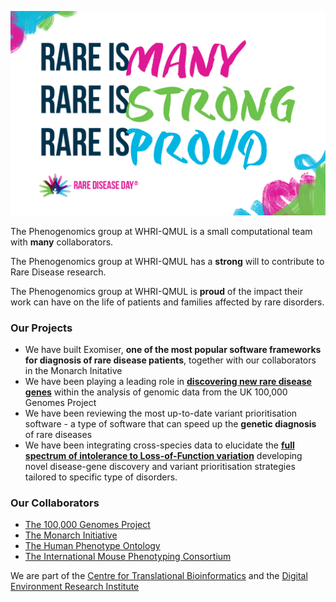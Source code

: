 ![](docs/assets/Strapline_Cards_ENGLISH.png)

The Phenogenomics group at WHRI-QMUL is a small computational team with **many** collaborators.  

The Phenogenomics group at WHRI-QMUL has a **strong** will to contribute to Rare Disease research.  

The Phenogenomics group at WHRI-QMUL is **proud** of the impact their work can have on the life of patients and families affected by rare disorders.


### Our Projects
- We have built Exomiser, **one of the most popular software frameworks for diagnosis of rare disease patients**, together with our collaborators in the Monarch Initative
- We have been playing a leading role in [**discovering new rare disease genes**](https://www.nejm.org/doi/full/10.1056/NEJMoa2035790) within the analysis of genomic data from the UK 100,000 Genomes Project
- We have been reviewing the most up-to-date variant prioritisation software - a type of software that can speed up the **genetic diagnosis** of rare diseases
- We have been integrating cross-species data to elucidate the [**full spectrum of intolerance to Loss-of-Function variation**](https://www.nature.com/articles/s41467-020-14284-2) developing novel disease-gene discovery and variant prioritisation strategies tailored to specific type of disorders.

### Our Collaborators
- [The 100,000 Genomes Project](https://www.genomicsengland.co.uk/initiatives/100000-genomes-project)
- [The Monarch Initiative](https://monarchinitiative.org/)
- [The Human Phenotype Ontology](https://hpo.jax.org/app/)
- [The International Mouse Phenotyping Consortium](https://www.mousephenotype.org/)

We are part of the [Centre for Translational Bioinformatics](https://www.qmul.ac.uk/c4tb/our-team/) and the [Digital Environment Research Institute](https://www.qmul.ac.uk/deri/)
